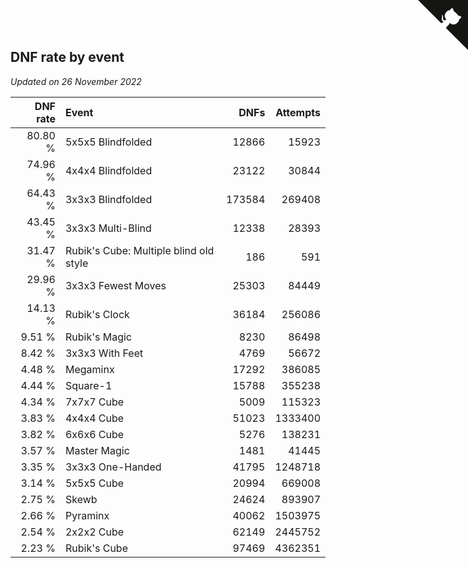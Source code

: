 ## DNF rate by event

*Updated on 26 November 2022*

| DNF rate | Event | DNFs | Attempts |
| ---: | :--- | ---: | ---: |
| 80.80 % | 5x5x5 Blindfolded | 12866 | 15923 |
| 74.96 % | 4x4x4 Blindfolded | 23122 | 30844 |
| 64.43 % | 3x3x3 Blindfolded | 173584 | 269408 |
| 43.45 % | 3x3x3 Multi-Blind | 12338 | 28393 |
| 31.47 % | Rubik's Cube: Multiple blind old style | 186 | 591 |
| 29.96 % | 3x3x3 Fewest Moves | 25303 | 84449 |
| 14.13 % | Rubik's Clock | 36184 | 256086 |
| 9.51 % | Rubik's Magic | 8230 | 86498 |
| 8.42 % | 3x3x3 With Feet | 4769 | 56672 |
| 4.48 % | Megaminx | 17292 | 386085 |
| 4.44 % | Square-1 | 15788 | 355238 |
| 4.34 % | 7x7x7 Cube | 5009 | 115323 |
| 3.83 % | 4x4x4 Cube | 51023 | 1333400 |
| 3.82 % | 6x6x6 Cube | 5276 | 138231 |
| 3.57 % | Master Magic | 1481 | 41445 |
| 3.35 % | 3x3x3 One-Handed | 41795 | 1248718 |
| 3.14 % | 5x5x5 Cube | 20994 | 669008 |
| 2.75 % | Skewb | 24624 | 893907 |
| 2.66 % | Pyraminx | 40062 | 1503975 |
| 2.54 % | 2x2x2 Cube | 62149 | 2445752 |
| 2.23 % | Rubik's Cube | 97469 | 4362351 |


<a href="https://github.com/jonatanklosko/wca_statistics" class="github-corner" aria-label="View source on Github"><svg width="80" height="80" viewBox="0 0 250 250" style="fill:#151513; color:#fff; position: absolute; top: 0; border: 0; right: 0;" aria-hidden="true"><path d="M0,0 L115,115 L130,115 L142,142 L250,250 L250,0 Z"></path><path d="M128.3,109.0 C113.8,99.7 119.0,89.6 119.0,89.6 C122.0,82.7 120.5,78.6 120.5,78.6 C119.2,72.0 123.4,76.3 123.4,76.3 C127.3,80.9 125.5,87.3 125.5,87.3 C122.9,97.6 130.6,101.9 134.4,103.2" fill="currentColor" style="transform-origin: 130px 106px;" class="octo-arm"></path><path d="M115.0,115.0 C114.9,115.1 118.7,116.5 119.8,115.4 L133.7,101.6 C136.9,99.2 139.9,98.4 142.2,98.6 C133.8,88.0 127.5,74.4 143.8,58.0 C148.5,53.4 154.0,51.2 159.7,51.0 C160.3,49.4 163.2,43.6 171.4,40.1 C171.4,40.1 176.1,42.5 178.8,56.2 C183.1,58.6 187.2,61.8 190.9,65.4 C194.5,69.0 197.7,73.2 200.1,77.6 C213.8,80.2 216.3,84.9 216.3,84.9 C212.7,93.1 206.9,96.0 205.4,96.6 C205.1,102.4 203.0,107.8 198.3,112.5 C181.9,128.9 168.3,122.5 157.7,114.1 C157.9,116.9 156.7,120.9 152.7,124.9 L141.0,136.5 C139.8,137.7 141.6,141.9 141.8,141.8 Z" fill="currentColor" class="octo-body"></path></svg></a><style>.github-corner:hover .octo-arm{animation:octocat-wave 560ms ease-in-out}@keyframes octocat-wave{0%,100%{transform:rotate(0)}20%,60%{transform:rotate(-25deg)}40%,80%{transform:rotate(10deg)}}@media (max-width:500px){.github-corner:hover .octo-arm{animation:none}.github-corner .octo-arm{animation:octocat-wave 560ms ease-in-out}}</style>
